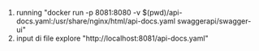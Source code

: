 1. running "docker run -p 8081:8080 -v $(pwd)/api-docs.yaml:/usr/share/nginx/html/api-docs.yaml swaggerapi/swagger-ui"
2. input di file explore "http://localhost:8081/api-docs.yaml"